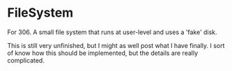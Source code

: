 # FileSystem
For 306.  A small file system that runs at user-level and uses a 'fake' disk.

  This is still very unfinished, but I might as well post what I have finally.  I sort of know how this should be implemented, but the details are really complicated.
